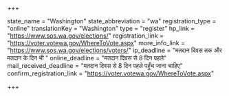 +++

state_name = "Washington"
state_abbreviation = "wa"
registration_type = "online"
translationKey = "Washington"
type = "register"
hp_link = "https://www.sos.wa.gov/elections/"
registration_link = "https://voter.votewa.gov/WhereToVote.aspx"
more_info_link = "https://www.sos.wa.gov/elections/voters/"
ip_deadline = "मतदान दिवस तक और मतदान के दिन भी "
online_deadline = "मतदान दिवस से 8 दिन पहले"
mail_received_deadline = "मतदान दिवस से 8 दिन पहले पहुँच जाना चाहिए"
confirm_registration_link = "https://voter.votewa.gov/WhereToVote.aspx"

+++